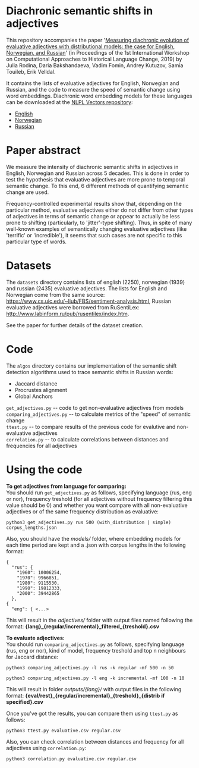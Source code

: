 # Diachronic semantic shifts in adjectives

This repository accompanies the paper '[Measuring diachronic evolution of evaluative adjectives with distributional models: the case for English, Norwegian, and Russian](https://aclweb.org/anthology/papers/W/W19/W19-4725/)' (in Proceedings of the 1st International Workshop on Computational Approaches to Historical Language Change, 2019) by Julia Rodina, Daria Bakshandaeva, Vadim Fomin, Andrey Kutuzov, Samia Touileb, Erik Velldal.

It contains the lists of evaluative adjectives for English, Norwegian and Russian, and the code to measure the speed of semantic change using word embeddings. Diachronic word embedding models for these languages can be downloaded at the [NLPL Vectors repository](http://vectors.nlpl.eu/repository/):
- [English](http://vectors.nlpl.eu/repository/11/188.zip)
- [Norwegian](http://vectors.nlpl.eu/repository/11/189.zip)
- [Russian](http://vectors.nlpl.eu/repository/11/190.zip)


# Paper abstract

We measure the intensity of diachronic semantic shifts in adjectives in English, Norwegian and Russian across 5 decades. This is done in order to test the hypothesis that evaluative adjectives are more prone to temporal semantic change. To this end, 6 different methods of quantifying semantic change are used.

Frequency-controlled experimental results show that, depending on the particular method, evaluative adjectives either do not differ from other types of adjectives in terms of semantic change or appear to actually be less prone to shifting (particularly, to 'jitter'-type shifting). Thus, in spite of many well-known examples of semantically changing evaluative adjectives (like 'terrific' or 'incredible'), it seems that such cases are not specific to this particular type of words.

# Datasets

The `datasets` directory contains lists of english (2250), norwegian (1939) and russian (2435) evaluative adjectives. The lists for English and Norwegian come from the  same  source: https://www.cs.uic.edu/~liub/FBS/sentiment-analysis.html, Russian evaluative adjectives were borrowed from RuSentiLex: http://www.labinform.ru/pub/rusentilex/index.htm.  

See the paper for further details of the dataset creation.


# Code

The `algos` directory contains our implementation of the semantic shift detection algorithms 
used to trace semantic shifts in Russian words:

- Jaccard distance
- Procrustes alignment
- Global Anchors

`get_adjectives.py` -- code to get non-evaluative adjectives from models  
`comparing_adjectives.py` -- to calculate metrics of the "speed" of semantic change  
`ttest.py` -- to compare results of the previous code for evalutive and non-evaluative adjectives  
`correlation.py` -- to calculate correlations between distances and frequencies for all adjectives  


# Using the code

**To get adjectives from language for comparing:**  
You should run `get_adjectives.py` as follows, specifying language (rus, eng or nor), frequency treshold (for all adjectives without frequency filtering this value should be 0) and whether you want compare with all non-evaluative adjectives or of the same frequency distribution as evaluative:  

```
python3 get_adjectives.py rus 500 (with_distribution | simple) corpus_lengths.json
```

Also, you should have the _models/_ folder, where embedding models for each time period are kept 
and a .json with corpus lengths in the following format:  

```
{
  "rus": {
    "1960": 10006254,
    "1970": 9966851,
    "1980": 9115530,
    "1990": 19812333,
    "2000": 39442865
  },
{
  "eng": { <...>
```

This will result in the _adjectives/_ folder with output files named following the format: 
**{lang}\_{regular/incremental}\_filtered\_{treshold}.csv**

**To evaluate adjectives:**  
You should run `comparing_adjectives.py` as follows, specifying language (rus, eng or nor), kind of model, frequency treshold and top n neighbours for Jaccard distance:  

```
python3 comparing_adjectives.py -l rus -k regular -mf 500 -n 50

python3 comparing_adjectives.py -l eng -k incremental -mf 100 -n 10
```

This will result in folder _outputs/{lang}/_ with output files in the following format: **{eval/rest}\_{regular/incremental}\_{treshold}\_{distrib if specified}.csv**  



Once you've got the results, you can compare them using `ttest.py` as follows:

```
python3 ttest.py evaluative.csv regular.csv
```


Also, you can check correlation between distances and frequency for all adjectives using `correlation.py`:

```
python3 correlation.py evaluative.csv regular.csv
```

